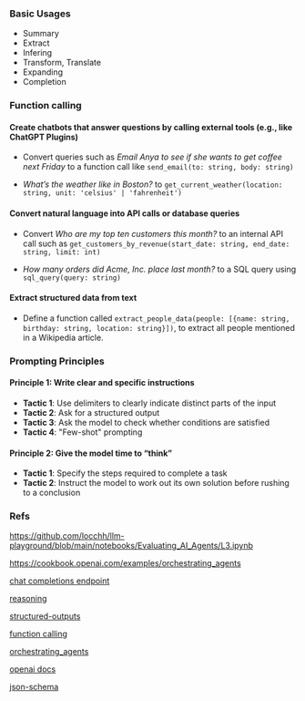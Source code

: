 ### Basic Usages

- Summary
- Extract
- Infering
- Transform, Translate
- Expanding
- Completion

### Function calling

#### Create chatbots that answer questions by calling external tools (e.g., like ChatGPT Plugins)

- Convert queries such as *Email Anya to see if she wants to get coffee next Friday* to a function call like `send_email(to: string, body: string)`

- *What’s the weather like in Boston?* to `get_current_weather(location: string, unit: 'celsius' | 'fahrenheit')`

#### Convert natural language into API calls or database queries

- Convert *Who are my top ten customers this month?* to an internal API call such as `get_customers_by_revenue(start_date: string, end_date: string, limit: int)`

- *How many orders did Acme, Inc. place last month?* to a SQL query using `sql_query(query: string)`

#### Extract structured data from text

- Define a function called `extract_people_data(people: [{name: string, birthday: string, location: string}])`, to extract all people mentioned in a Wikipedia article.

### Prompting Principles

#### Principle 1: Write clear and specific instructions

- **Tactic 1**: Use delimiters to clearly indicate distinct parts of the input
- **Tactic 2**: Ask for a structured output
- **Tactic 3**: Ask the model to check whether conditions are satisfied
- **Tactic 4**: "Few-shot" prompting

#### Principle 2: Give the model time to “think”

- **Tactic 1**: Specify the steps required to complete a task
- **Tactic 2**: Instruct the model to work out its own solution before rushing to a conclusion

### Refs

https://github.com/locchh/llm-playground/blob/main/notebooks/Evaluating_AI_Agents/L3.ipynb

https://cookbook.openai.com/examples/orchestrating_agents


[chat completions endpoint](https://platform.openai.com/docs/guides/chat)

[reasoning](https://platform.openai.com/docs/guides/reasoning)

[structured-outputs](https://platform.openai.com/docs/guides/structured-outputs)

[function calling](https://platform.openai.com/docs/guides/function-calling)

[orchestrating_agents](https://cookbook.openai.com/examples/orchestrating_agents)

[openai docs](https://platform.openai.com/docs/overview)

[json-schema](https://json-schema.org/)